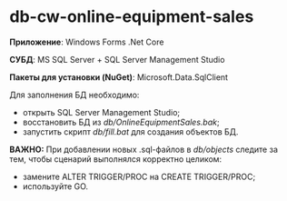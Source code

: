 # db-cw-online-equipment-sales
**Приложение**: Windows Forms .Net Core

**СУБД**: MS SQL Server + SQL Server Management Studio

**Пакеты для установки (NuGet)**: Microsoft.Data.SqlClient

Для заполнения БД необходимо:
* открыть SQL Server Management Studio;
* восстановить БД из *db/OnlineEquipmentSales.bak*;
* запустить скрипт *db/fill.bat* для создания объектов БД.

**ВАЖНО:** При добавлении новых .sql-файлов в *db/objects* следите за тем, чтобы сценарий выполнялся корректно целиком:
* замените ALTER TRIGGER/PROC на CREATE TRIGGER/PROC;
* используйте GO.
